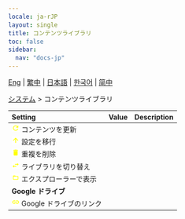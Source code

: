 ```yaml
---
locale: ja-rJP
layout: single
title: コンテンツライブラリ
toc: false
sidebar:
  nav: "docs-jp"
---
```

[Eng](/dancexr/menu/2025.4/system/library) | [繁中](/tw/dancexr/menu/2025.4/system/library) | [日本語](/jp/dancexr/menu/2025.4/system/library) | [한국어](/kr/dancexr/menu/2025.4/system/library) | [简中](/zh/dancexr/menu/2025.4/system/library)

[システム](../menu#システム) > コンテンツライブラリ



| Setting | Value | Description |
| :--- | --- | :--- |
|<nobr><img src="/images/icon/ic_refresh.png" alt="refresh icon"/> コンテンツを更新</nobr>|| 
|<nobr><img src="/images/icon/ic_up.png" alt="up icon"/> 設定を移行</nobr>|| 
|<nobr><img src="/images/icon/ic_delete.png" alt="delete icon"/> 重複を削除</nobr>|| 
|<nobr><img src="/images/icon/ic_replace.png" alt="replace icon"/> ライブラリを切り替え</nobr>|| 
|<nobr><img src="/images/icon/ic_folder_open.png" alt="folder open icon"/> エクスプローラーで表示</nobr>|| 
|<nobr> <b>Google ドライブ</b></nobr>|| 
|<nobr><img src="/images/icon/ic_linked.png" alt="linked icon"/> Google ドライブのリンク</nobr>|| 
